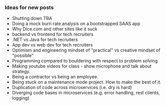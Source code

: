 ### Ideas for new posts

- Shutting down TBA
- Doing a mock burn rate analysis on a bootstrapped SAAS app
- Why Dice.com and other sites like it suck
- backend vs frontend for tech recruiters
- .NET vs Java for tech recruiters
- App dev vs web dev for tech recruiters
- Optimism and engineering mindset of "practical" vs creative mindset of "possible"
- Programming compared to bouldering with respect to problem solving
- Making youtube videos for class - show microphone and talk about strategy.
- Being a contractor vs being an employee.
- Being stuck on a maintenance mode project. How to make the best of it.
- Duplication of code across microservices (i.e. dry is hard)
- Diverging code bases in microservices (e.g. error handling, rest clients, logging)
